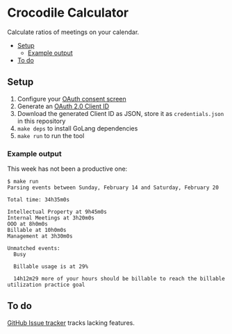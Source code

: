 # Crocodile Calculator

Calculate ratios of meetings on your calendar.

<!-- toc -->

- [Setup](#setup)
    * [Example output](#example-output)
- [To do](#to-do)

<!-- tocstop -->

## Setup

1. Configure your [OAuth consent screen](https://console.cloud.google.com/apis/credentials/consent)
1. Generate an [OAuth 2.0 Client ID](https://console.cloud.google.com/apis/credentials)
1. Download the generated Client ID as JSON, store it as `credentials.json` in this repository
1. `make deps` to install GoLang dependencies
1. `make run` to run the tool

### Example output

This week has not been a productive one:

```
$ make run
Parsing events between Sunday, February 14 and Saturday, February 20

Total time: 34h35m0s

Intellectual Property at 9h45m0s
Internal Meetings at 3h20m0s
OOO at 8h0m0s
Billable at 10h0m0s
Management at 3h30m0s

Unmatched events:
  Busy

  Billable usage is at 29%

  14h12m29 more of your hours should be billable to reach the billable utilization practice goal
```

## To do

[GitHub Issue tracker](https://github.com/sadasystems/cal-calc/issues) tracks lacking features.
